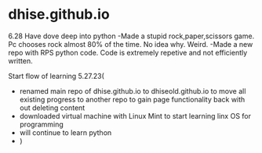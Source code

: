 # dhise.github.io
6.28 Have dove deep into python
-Made a stupid rock,paper,scissors game. Pc chooses rock almost 80% of the time. No idea why. Weird.
-Made a new repo with RPS python code. Code is extremely repetive and not efficiently written.


Start flow of learning
5.27.23(
- renamed main repo of dhise.github.io to dhiseold.github.io to move all existing progress to another repo to gain page functionality back with out deleting content
- downloaded virtual machine with Linux Mint to start learning linx OS for programming
- will continue to learn python
- )

